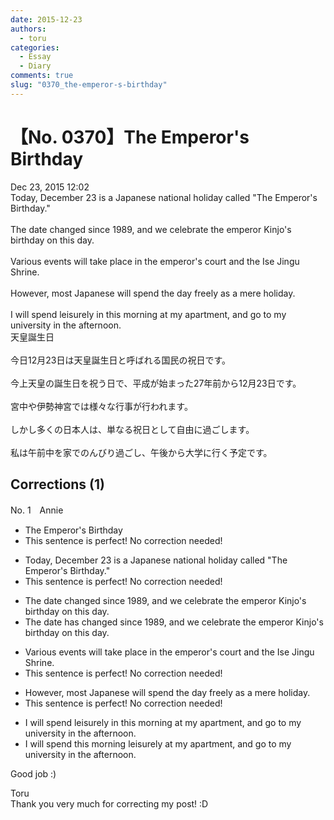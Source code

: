 ```yaml
---
date: 2015-12-23
authors:
  - toru
categories:
  - Essay
  - Diary
comments: true
slug: "0370_the-emperor-s-birthday"
---
```


# 【No. 0370】The Emperor's Birthday
<div class="date">Dec 23, 2015 12:02</div>
<div id="post"><div id="body_show_ori">
Today, December 23 is a Japanese national holiday called "The Emperor's Birthday."<br/><br/>The date changed since 1989, and we celebrate the emperor Kinjo's birthday on this day.<br/><br/>Various events will take place in the emperor's court and the Ise Jingu Shrine.<br/><br/>However, most Japanese will spend the day freely as a mere holiday.<br/><br/>I will spend leisurely in this morning at my apartment, and go to my university in the afternoon.
</div></div>

<!-- more -->

<div id="post_ja"><div id="body_show_mo">
天皇誕生日<br/><br/>今日12月23日は天皇誕生日と呼ばれる国民の祝日です。<br/><br/>今上天皇の誕生日を祝う日で、平成が始まった27年前から12月23日です。<br/><br/>宮中や伊勢神宮では様々な行事が行われます。<br/><br/>しかし多くの日本人は、単なる祝日として自由に過ごします。<br/><br/>私は午前中を家でのんびり過ごし、午後から大学に行く予定です。
</div></div>

## Corrections (1)
<div id="block"><div class="first_name"> No. 1　<span class="just_name">Annie</span></div><div id="block2">
<ul class="correction_field">
<li class="incorrect">The Emperor's Birthday</li>
<li class="corrected perfect">This sentence is perfect! No correction needed!</li>
</ul>
<ul class="correction_field">
<li class="incorrect">Today, December 23 is a Japanese national holiday called "The Emperor's Birthday."</li>
<li class="corrected perfect">This sentence is perfect! No correction needed!</li>
</ul>
<ul class="correction_field">
<li class="incorrect">The date changed since 1989, and we celebrate the emperor Kinjo's birthday on this day.</li>
<li class="corrected correct">
The date <span class="f_blue">has </span>changed since 1989, and we celebrate the emperor Kinjo's birthday on this day.
</li>
</ul>
<ul class="correction_field">
<li class="incorrect">Various events will take place in the emperor's court and the Ise Jingu Shrine.</li>
<li class="corrected perfect">This sentence is perfect! No correction needed!</li>
</ul>
<ul class="correction_field">
<li class="incorrect">However, most Japanese will spend the day freely as a mere holiday.</li>
<li class="corrected perfect">This sentence is perfect! No correction needed!</li>
</ul>
<ul class="correction_field">
<li class="incorrect">I will spend leisurely in this morning at my apartment, and go to my university in the afternoon.</li>
<li class="corrected correct">
I will spend this morning <span class="f_blue">leisurely </span>at my apartment, and go to my university in the afternoon.
</li>
</ul>
<p class="comment_small">
 Good job :)
</p>

</div><div class="name"><span class="just_name">Toru</span><br>
Thank you very much for correcting my post! :D
</div>
</div>
